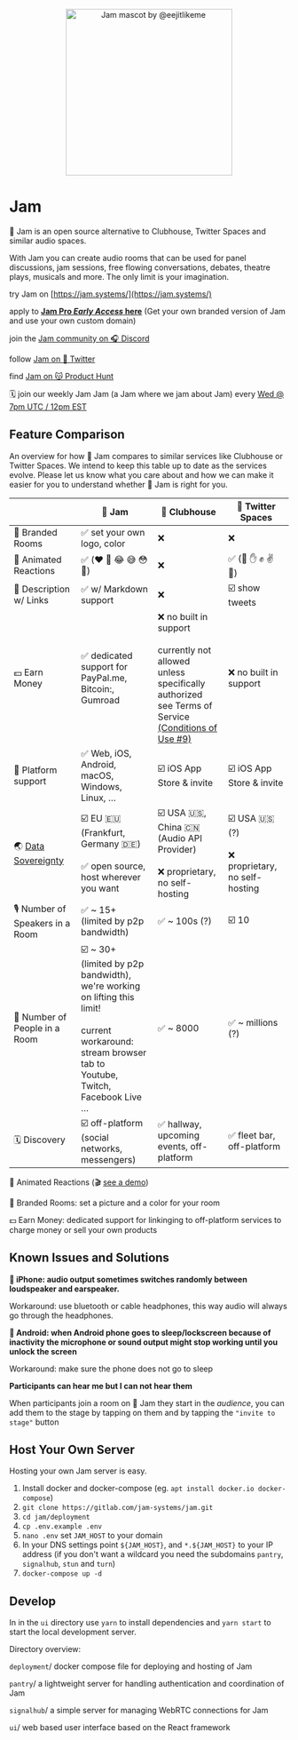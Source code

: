 <p align="center">
  <img title='Jam mascot by @eejitlikeme'
       src="https://jam.systems/img/jam.jpg"
       width="300"
       height="300"/>
</p>

# Jam

🍞 Jam is an open source alternative to Clubhouse, Twitter Spaces and similar audio spaces.

With Jam you can create audio rooms that can be used for panel discussions, jam sessions, free flowing conversations, debates, theatre plays, musicals and more. The only limit is your imagination.

try Jam on [https://jam.systems/](https://jam.systems/)

apply to **[Jam Pro _Early Access_ here](https://forms.ops.jam.systems/pro/)** (Get your own branded version of Jam and use your own custom domain)

join the [Jam community on 🎧 Discord](https://discord.gg/BfakmCuXSX)

follow [Jam on 🐣 Twitter](https://twitter.com/jam_systems)

find [Jam on 😽 Product Hunt](https://www.producthunt.com/posts/jam-d17ff3cc-556c-4c17-8140-5211cb1cd81f)

🗓 join our weekly Jam Jam (a Jam where we jam about Jam) every [Wed @ 7pm UTC / 12pm EST](http://jam.systems/jam-jam-ns4a)

## Feature Comparison

An overview for how 🍞 Jam compares to similar services like Clubhouse or Twitter Spaces. We intend to keep this table up to date as the services evolve. Please let us know what you care about and how we can make it easier for you to understand whether 🍞 Jam is right for you.

|                                 | 🍞 Jam                 | 👋 Clubhouse      | 🐣 Twitter Spaces          |
|---------------------------------|------------------------|--------------------|----------------------------|
| 🎨 Branded Rooms                | ✅ set your own logo, color   | ❌                | ❌                  |
| 💯 Animated Reactions           | ✅ (❤️ 💯 😂 😅 😳 🤔)| ❌                | ✅ (💯 ✋ ✊ ✌️ 👋)       |
| 📎 Description w/ Links         | ✅ w/ Markdown support | ❌                | ☑️ show tweets              |
| 💵 Earn Money                   | ✅ dedicated support for<br/>PayPal.me, Bitcoin:, Gumroad | ❌ no built in support<br/><br/>currently not allowed<br/>unless specifically authorized<br/> see Terms of Service<br/>[(Conditions of Use #9)](https://www.notion.so/Terms-of-Service-cfbd1824d4704e1fa4a83f0312b8cf88) | ❌  no built in support |
| 📱 Platform support             | ✅ Web, iOS, Android,<br/>macOS, Windows, Linux, … | ☑️ iOS App Store & invite | ☑️ iOS App Store & invite |
| 🌏 [Data Sovereignty](https://en.wikipedia.org/wiki/Data_sovereignty) | ☑️ EU 🇪🇺 (Frankfurt, Germany 🇩🇪)<br/><br/> ✅ open source, host wherever you want | ☑️ USA 🇺🇸, China 🇨🇳 (Audio API Provider)<br/><br/>❌ proprietary, no self-hosting   | ☑️ USA 🇺🇸 (?)<br/><br/>❌ proprietary, no self-hosting |
| 🎙 Number of Speakers in a Room | ✅ ~ 15+ (limited by p2p bandwidth) | ✅ ~ 100s (?) | ☑️ 10             |
| 🎫 Number of People in a Room   | ☑️ ~ 30+ (limited by p2p bandwidth),<br/>we're working on lifting this limit!<br/><br/>current workaround: stream browser tab to<br/>Youtube, Twitch, Facebook Live … | ✅ ~ 8000     | ✅ ~ millions (?) |
| 🗓 Discovery                    | ☑️ off-platform (social networks, messengers) | ✅ hallway, upcoming events, off-platform | ✅ fleet bar, off-platform |

💯 Animated Reactions (🎬 [see a demo](https://twitter.com/__tosh/status/1362558104412565504/video/1))

🎨 Branded Rooms: set a picture and a color for your room

💵 Earn Money: dedicated support for linkinging to off-platform services to charge money or sell your own products


## Known Issues and Solutions

**📱 iPhone: audio output sometimes switches randomly between loudspeaker and earspeaker.**

Workaround: use bluetooth or cable headphones, this way audio will always go through the headphones.

**📱 Android: when Android phone goes to sleep/lockscreen because of inactivity the microphone or sound output might stop working until you unlock the screen**

Workaround: make sure the phone does not go to sleep

**Participants can hear me but I can not hear them**

When participants join a room on 🍞 Jam they start in the _audience_, you can add them to the stage by tapping on them and by tapping the `"invite to stage"` button

## Host Your Own Server

Hosting your own Jam server is easy.

1. Install docker and docker-compose (eg. `apt install docker.io docker-compose`)
2. `git clone https://gitlab.com/jam-systems/jam.git`
3. `cd jam/deployment`
4. `cp .env.example .env`
5. `nano .env` set `JAM_HOST` to your domain
6. In your DNS settings point `${JAM_HOST}`, and `*.${JAM_HOST}` to your IP address (if you don't want a wildcard you need the subdomains `pantry`, `signalhub`, `stun` and `turn`)
7. `docker-compose up -d`

## Develop

In in the `ui` directory use `yarn` to install dependencies and `yarn start` to start the local development server.

Directory overview:

`deployment`/ docker compose file for deploying and hosting of Jam

`pantry`/ a lightweight server for handling authentication and coordination of Jam

`signalhub`/ a simple server for managing WebRTC connections for Jam

`ui`/ web based user interface based on the React framework
